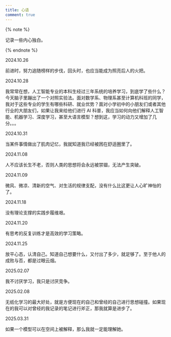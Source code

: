 ```yaml
---
title: 心语
comment: true
---
```


<div class="markdown-body">
{% note %}

记录一些内心独白。

{% endnote %}

2024.10.26

前进时，努力追随榜样的步伐，回头时，也应当能成为照亮后人的火把。

2024.10.28

我常常在想，人工智能专业的本科生经过三年系统的培养学习，到底学了些什么？今天脑子里蹦出了一个对照实验法。面对数学系、物理系甚至计算机科班的同学，我对于这些专业的学生有哪些科研、就业优势？面对小学初中的小朋友们或者其他行业的大朋友们，如果让我来给他们进行 AI 科普，我应当如何向他们解释人工智能、机器学习、深度学习，甚至大语言模型？想到这，学习的动力又增加了几分。。。

2024.10.31

当某件事情做出了肌肉记忆，我就知道我已经被困在舒适圈里了。

2024.11.08

人不应该长生不老，否则人类的思想将会永远被禁锢，无法产生突破。

2024.11.09

微风、微凉、清新的空气、对生活的规律支配，没有什么比这更让人心旷神怡的了。

2024.11.18

没有理论支撑的实践步履维艰。

2024.11.20

有思考的反复训练才是高效的学习策略。

2024.11.25

放平心态，认清自己。知道自己想要什么，又付出了多少，就足够了。至于他人的成败与否，都是过眼云烟。

2025.02.07

我不讨厌学习，我只是讨厌竞争。

2025.02.08

无纸化学习的最大好处，就是方便现在的自己和曾经的自己进行思想碰撞。如果现在的我可以对曾经的我记录的笔记进行斧正，那我就算是进步了。

2025.03.31

如果一个模型可以在空间上被解释，那么我就一定能理解她。

</div>